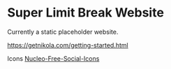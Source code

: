 Super Limit Break Website
=========================

Currently a static placeholder website.


https://getnikola.com/getting-started.html


Icons [Nucleo-Free-Social-Icons](https://dribbble.com/shots/2089345-Nucleo-Free-Social-Icons)
